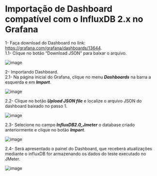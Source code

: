 # Importação de Dashboard compatível com o InfluxDB 2.x no Grafana

1- Faça download do Dashboard no link: https://grafana.com/grafana/dashboards/13644.  
1.1- Clique no botão “Download JSON” para baixar o arquivo.

![image](https://user-images.githubusercontent.com/126198206/221896741-3b862ce1-90fd-4f9a-bf70-01d9ba5a25af.png)

2- Importando Dashboard.  
2.1- Na página inicial do Grafana, clique no menu ***Dashboards*** na barra a esquerda e em ***Import***.

![image](https://user-images.githubusercontent.com/126198206/221897358-7aa45759-aeaf-4af9-87dc-20371bd84210.png)

2.2- Clique no botão ***Upload JSON file*** e localize o arquivo JSON do dashboard baixado no passo 1.

![image](https://user-images.githubusercontent.com/126198206/221897981-9ebea9f7-709d-4353-9199-250220ec3155.png)

2.3- Selecione no campo ***InfluxDB2.0_Jmeter*** o database criado anteriormente e clique no botão ***Import***.

![image](https://user-images.githubusercontent.com/126198206/221898151-8b44915f-af55-47b1-abca-72cd02abd8fa.png)

2.4- Será apresentado o painel do Dashboard, que receberá atualizações mediante o influxDB for armazenando os dados do teste executado no JMeter.

![image](https://user-images.githubusercontent.com/126198206/221899433-63162d90-05a2-449e-8739-6a1585487513.png)
